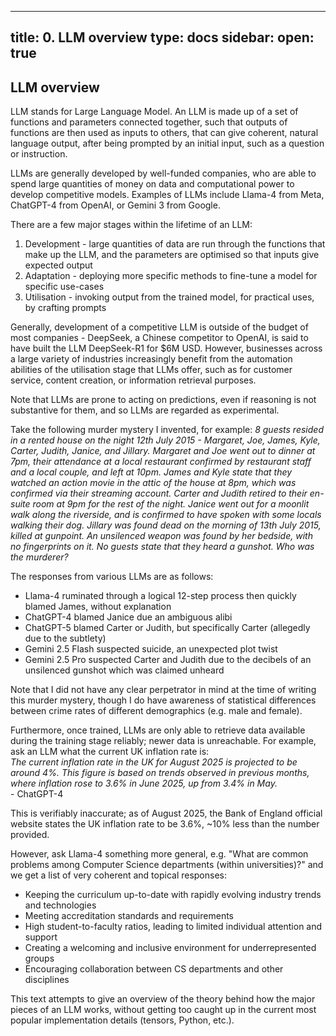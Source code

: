 
---
title: 0. LLM overview
type: docs
sidebar:
  open: true
---

## LLM overview

LLM stands for Large Language Model. An LLM is made up of a set of functions and parameters connected together, such that outputs of functions are then used as inputs to others, that can give coherent, natural language output, after being prompted by an initial input, such as a question or instruction.

LLMs are generally developed by well-funded companies, who are able to spend large quantities of money on data and computational power to develop competitive models. Examples of LLMs include Llama-4 from Meta, ChatGPT-4 from OpenAI, or Gemini 3 from Google.

There are a few major stages within the lifetime of an LLM:
1. Development \- large quantities of data are run through the functions that make up the LLM, and the parameters are optimised so that inputs give expected output  
2. Adaptation \- deploying more specific methods to fine-tune a model for specific use-cases  
3. Utilisation \- invoking output from the trained model, for practical uses, by crafting prompts

Generally, development of a competitive LLM is outside of the budget of most companies \- DeepSeek, a Chinese competitor to OpenAI, is said to have built the LLM DeepSeek-R1 for $6M USD. However, businesses across a large variety of industries increasingly benefit from the automation abilities of the utilisation stage that LLMs offer, such as for customer service, content creation, or information retrieval purposes.

Note that LLMs are prone to acting on predictions, even if reasoning is not substantive for them, and so LLMs are regarded as experimental.

Take the following murder mystery I invented, for example:
*8 guests resided in a rented house on the night 12th July 2015 \- Margaret, Joe, James, Kyle, Carter, Judith, Janice, and Jillary. Margaret and Joe went out to dinner at 7pm, their attendance at a local restaurant confirmed by restaurant staff and a local couple, and left at 10pm. James and Kyle state that they watched an action movie in the attic of the house at 8pm, which was confirmed via their streaming account. Carter and Judith retired to their en-suite room at 9pm for the rest of the night. Janice went out for a moonlit walk along the riverside, and is confirmed to have spoken with some locals walking their dog. Jillary was found dead on the morning of 13th July 2015, killed at gunpoint. An unsilenced weapon was found by her bedside, with no fingerprints on it. No guests state that they heard a gunshot. Who was the murderer?*  

The responses from various LLMs are as follows:
* Llama-4 ruminated through a logical 12-step process then quickly blamed James, without explanation  
* ChatGPT-4 blamed Janice due an ambiguous alibi  
* ChatGPT-5 blamed Carter or Judith, but specifically Carter (allegedly due to the subtlety)  
* Gemini 2.5 Flash suspected suicide, an unexpected plot twist  
* Gemini 2.5 Pro suspected Carter and Judith due to the decibels of an unsilenced gunshot which was claimed unheard

Note that I did not have any clear perpetrator in mind at the time of writing this murder mystery, though I do have awareness of statistical differences between crime rates of different demographics (e.g. male and female).

Furthermore, once trained, LLMs are only able to retrieve data available during the training stage reliably; newer data is unreachable. For example, ask an LLM what the current UK inflation rate is:  
*The current inflation rate in the UK for August 2025 is projected to be around 4%. This figure is based on trends observed in previous months, where inflation rose to 3.6% in June 2025, up from 3.4% in May.*  
\- ChatGPT-4

This is verifiably inaccurate; as of August 2025, the Bank of England official website states the UK inflation rate to be 3.6%, \~10% less than the number provided.

However, ask Llama-4 something more general, e.g. "What are common problems among Computer Science departments (within universities)?" and we get a list of very coherent and topical responses:

* Keeping the curriculum up-to-date with rapidly evolving industry trends and technologies  
* Meeting accreditation standards and requirements  
* High student-to-faculty ratios, leading to limited individual attention and support  
* Creating a welcoming and inclusive environment for underrepresented groups  
* Encouraging collaboration between CS departments and other disciplines

This text attempts to give an overview of the theory behind how the major pieces of an LLM works, without getting too caught up in the current most popular implementation details (tensors, Python, etc.).

